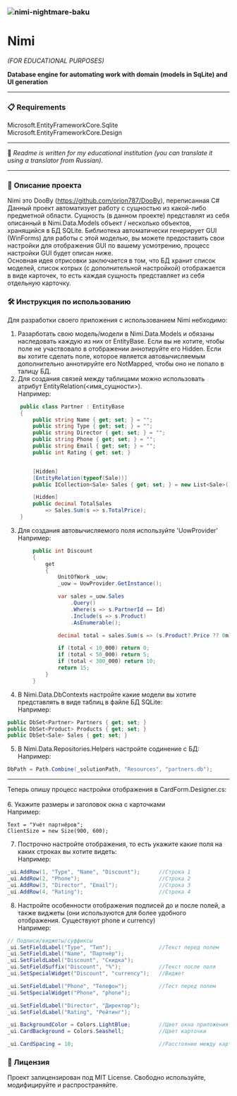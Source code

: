 ### ![nimi-nightmare-baku](https://github.com/user-attachments/assets/831b199e-110d-4646-aec2-3b7f32f220e5)

# Nimi

*(FOR EDUCATIONAL PURPOSES)*  

**Database engine for automating work with domain (models in SqLite) and UI generation**

---

### 📋 Requirements
Microsoft.EntityFrameworkCore.Sqlite <br>
Microsoft.EntityFrameworkCore.Design <br>
 
---

📄 *Readme is written for my educational institution (you can translate it using a translator from Russian).*

---

### 📖 **Описание проекта**
Nimi это DooBy (https://github.com/orion787/DooBy), переписанная C# <br>
Данный проект автоматизует работу с сущностью из какой-либо предметной области. Сущность (в данном проекте) представлят из себя описанный в Nimi.Data.Models объект / несколько объектов, хранящийся в БД SQLite. Библиотека автоматически генерирует GUI (WinForms) для работы с этой модeлью, вы можете предоставить свои настройки для отображения GUI по вашему усмотрению, процесс настройки GUI будет описан ниже.<br>
Основная идея отрисовки заключается в том, что БД хранит список моделей, список котрых (с дополнительной настройкой) отображается в виде карточек, то есть каждая сущность представляет из себя отдельную карточку.

### 🛠️ Инструкция по использованию
Для разработки своего приложения с использованием Nimi небходимо:
1. Разарботать свою модель/модели в Nimi.Data.Models и обязаны наследовать каждую из них от  EntityBase. Если вы не хотите, чтобы поле не участвовало в отображении аннотируйте его Hidden. Если вы хотите сделать поле, которое является автовычисляемым дополнительно аннотируйте его NotMapped, чтобы оно не попало в талицу БД.
2. Для создания связей между таблицами можно использовать атрибут EntityRelation(<имя_сущности>).
   <br>Например:
```C#
    public class Partner : EntityBase
    {
        public string Name { get; set; } = "";
        public string Type { get; set; } = "";
        public string Director { get; set; } = "";
        public string Phone { get; set; } = "";
        public string Email { get; set; } = "";
        public int Rating { get; set; }


        [Hidden]
        [EntityRelation(typeof(Sale))]
        public ICollection<Sale> Sales { get; set; } = new List<Sale>();

        [Hidden]
        public decimal TotalSales
            => Sales.Sum(s => s.TotalPrice);
    }
```

3. Для создания автовычисляемого поля используйте 'UowProvider'
   <br>Например:
```C#
        public int Discount
        {
            get
            {
                UnitOfWork _uow;
                _uow = UowProvider.GetInstance();

                var sales =_uow.Sales
                    .Query()
                    .Where(s => s.PartnerId == Id)
                    .Include(s => s.Product)
                    .AsEnumerable();

                decimal total = sales.Sum(s => (s.Product?.Price ?? 0m) * s.Quantity);

                if (total < 10_000) return 0;
                if (total < 50_000) return 5;
                if (total < 300_000) return 10;
                return 15;
            }
        }
```


4. В Nimi.Data.DbContexts настройте какие модели вы хотите представлять в виде таблиц в файле БД SQLite:
   <br>Например:
```C#
public DbSet<Partner> Partners { get; set; }
public DbSet<Product> Products { get; set; }
public DbSet<Sale> Sales { get; set; }
```



5. В Nimi.Data.Repositories.Helpers настройте содинение с БД:
   <br>Например:
```C#
DbPath = Path.Combine(_solutionPath, "Resources", "partners.db");
```

   
---
Теперь опишу процесс настройки отображения в CardForm.Designer.cs:<br><br>
6. Укажите размеры и заголовок окна с карточками
   <br>Например:
```С#
Text = "Учёт партнёров";
ClientSize = new Size(900, 600);
```


7. Построчно настройте отображения, то есть укажите какие поля на каких строках вы хотите видеть:
  <br>Например:
```C#
_ui.AddRow(1, "Type", "Name", "Discount");      //Строка 1
_ui.AddRow(2, "Phone");                         //Строка 2
_ui.AddRow(3, "Director", "Email");             //Строка 3
_ui.AddRow(4, "Rating");                        //Строка 4
```
8. Настройте особенности отображения подписей до и после полей, а также виджеты (они используются для более удобного отображения. Существуют phone и currency)
   <br>Например:
```C#
// Подписи/виджеты/суффиксы
_ui.SetFieldLabel("Type", "Тип");               //Текст перед полем
_ui.SetFieldLabel("Name", "Партнёр");
_ui.SetFieldLabel("Discount", "Скидка");
_ui.SetFieldSuffix("Discount", "%");            //Текст после поля  
_ui.SetSpecialWidget("Discount", "currency");   //Виджет

_ui.SetFieldLabel("Phone", "Телефон");          //Тест перед полем
_ui.SetSpecialWidget("Phone", "phone");

_ui.SetFieldLabel("Director", "Директор");
_ui.SetFieldLabel("Rating", "Рейтинг");

_ui.BackgroundColor = Colors.LightBlue;         //Цвет окна приложения
_ui.CardBackground = Colors.Seashell;           //Цвет карточки

_ui.CardSpacing = 10;                           //Расстояние между карточками по вертикали
```

### 📜 Лицензия
Проект залицензирован под MIT License. Свободно используйте, модифицируйте и распространяйте.
